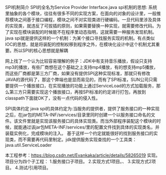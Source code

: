 ﻿SPI机制简介
SPI的全名为Service Provider Interface.java spi机制的思想: 系统里抽象的各个模块，往往有很多不同的实现方案，在面向的对象的设计里，一般推荐模块之间基于接口编程，模块之间不对实现类进行硬编码。一旦代码里涉及具体的实现类，就违反了可拔插的原则，如果需要替换一种实现，就需要修改代码。为了实现在模块装配的时候能不在程序里动态指明，这就需要一种服务发现机制。 java spi就是提供这样的一个机制：为某个接口寻找服务实现的机制。有点类似IOC的思想，就是将装配的控制权移到程序之外，在模块化设计中这个机制尤其重要。所以SPI的核心思想就是解耦

网上找了一个认为比较容易理解的例子：JDK中有支持音乐播放，假设只支持mp3的播放，有些厂商想在这个基础之上支持mp4播放，有的想支持mp5播放，而这些厂商都是第三方厂商，如果没有提供SPI这种实现标准，那就只有修改JAVA的源代码了，那这个弊端也是显而易见的，而有了SPI标准，SUN公司只需要提供一个播放接口，在实现播放的功能上通过ServiceLoad的方式加载服务，那么第三方只需要实现这个播放接口，再按SPI标准的约定进行打包，再放到classpath下面就OK了，没有一点代码的侵入性。

SPI具体约定
java spi的具体约定为:当服务的提供者，提供了服务接口的一种实现之后，在jar包的META-INF/services/目录里同时创建一个以服务接口命名的文件。该文件里就是实现该服务接口的具体实现类。而当外部程序装配这个模块的时候，就能通过该jar包META-INF/services/里的配置文件找到具体的实现类名，并装载实例化，完成模块的注入。 基于这样一个约定就能很好的找到服务接口的实现类，而不需要再代码里制定。jdk提供服务实现查找的一个工具类：java.util.ServiceLoader


本工程参考：https://blog.csdn.net/Evankaka/article/details/58265019  实现。
项目分为四个子工程：
1.服务接口子项目。
2.实现方式1项目。、
3.实现方式2项目。
4.测试/引用项目。
